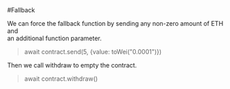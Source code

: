#Fallback

We can force the fallback function by sending any non-zero amount of ETH and  
an additional function parameter.

> await contract.send(5, {value: toWei("0.0001")})

Then we call withdraw to empty the contract.

> await contract.withdraw()
